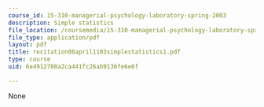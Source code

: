 ```yaml
---
course_id: 15-310-managerial-psychology-laboratory-spring-2003
description: Simple statistics
file_location: /coursemedia/15-310-managerial-psychology-laboratory-spring-2003/6e4912708a2ca441fc26ab9136fe6e6f_recitation08april1103simplestatistics1.pdf
file_type: application/pdf
layout: pdf
title: recitation08april1103simplestatistics1.pdf
type: course
uid: 6e4912708a2ca441fc26ab9136fe6e6f

---
```

None